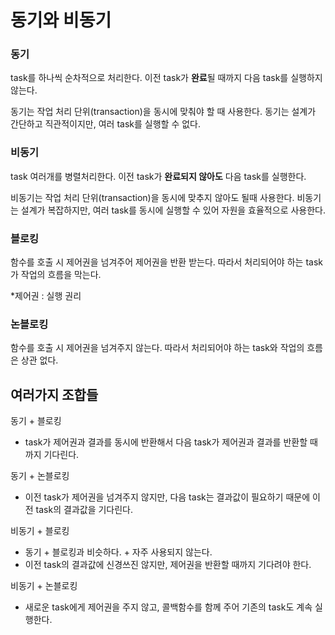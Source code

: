 # 동기와 비동기

### 동기

task를 하나씩 순차적으로 처리한다. 이전 task가 **완료**될 때까지 다음 task를 실행하지 않는다.

동기는 작업 처리 단위(transaction)을 동시에 맞춰야 할 때 사용한다.
동기는 설계가 간단하고 직관적이지만, 여러 task를 실행할 수 없다.

### 비동기

task 여러개를 병렬처리한다. 이전 task가 **완료되지 않아도** 다음 task를 실행한다.


비동기는 작업 처리 단위(transaction)을 동시에 맞추지 않아도 될때 사용한다.
비동기는 설계가 복잡하지만, 여러 task를 동시에 실행할 수 있어 자원을 효율적으로 사용한다.

### 블로킹

함수를 호출 시 제어권을 넘겨주어 제어권을 반환 받는다. 따라서 처리되어야 하는 task가 작업의 흐름을 막는다.

*제어권 : 실행 권리

### 논블로킹

함수를 호출 시 제어권을 넘겨주지 않는다. 따라서 처리되어야 하는 task와 작업의 흐름은 상관 없다.

## 여러가지 조합들

동기 + 블로킹

- task가 제어권과 결과를 동시에 반환해서 다음 task가 제어권과 결과를 반환할 때까지 기다린다.

동기 + 논블로킹

- 이전 task가 제어권을 넘겨주지 않지만, 다음 task는 결과값이 필요하기 때문에 이전 task의 결과값을 기다린다.

비동기 + 블로킹

- 동기 + 블로킹과 비슷하다. + 자주 사용되지 않는다.
- 이전 task의 결과값에 신경쓰진 않지만, 제어권을 반환할 때까지 기다려야 한다.

비동기 + 논블로킹

- 새로운 task에게 제어권을 주지 않고, 콜백함수를 함께 주어 기존의 task도 계속 실행한다.

